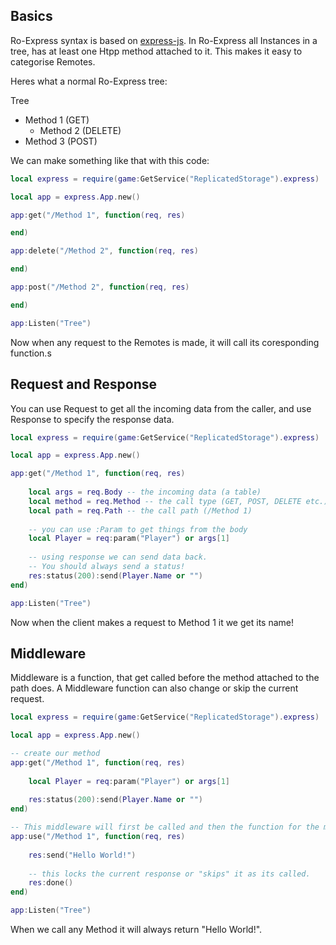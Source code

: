 
## Basics

Ro-Express syntax is based on [express-js](https://expressjs.com). In Ro-Express all Instances in a tree, has at least one Htpp method attached to it. This makes it easy to categorise Remotes.

Heres what a normal Ro-Express tree:

Tree


* Method 1 (GET)
    * Method 2 (DELETE)
* Method 3 (POST)

We can make something like that with this code:

``` lua
local express = require(game:GetService("ReplicatedStorage").express)

local app = express.App.new()

app:get("/Method 1", function(req, res)

end)

app:delete("/Method 2", function(req, res)

end)

app:post("/Method 2", function(req, res)

end)

app:Listen("Tree")
```

Now when any request to the Remotes is made, it will call its coresponding function.s
## Request and Response

You can use Request to get all the incoming data from the caller, and use Response to specify the response data.

``` lua
local express = require(game:GetService("ReplicatedStorage").express)

local app = express.App.new()

app:get("/Method 1", function(req, res)
    
    local args = req.Body -- the incoming data (a table)
    local method = req.Method -- the call type (GET, POST, DELETE etc.)
    local path = req.Path -- the call path (/Method 1)
    
    -- you can use :Param to get things from the body
    local Player = req:param("Player") or args[1] 
    
    -- using response we can send data back.
    -- You should always send a status!
    res:status(200):send(Player.Name or "")
end)

app:Listen("Tree")
```
Now when the client makes a request to Method 1 it we get its name!

## Middleware

Middleware is a function, that get called before the method attached to the path does.
A Middleware function can also change or skip the current request.

``` lua
local express = require(game:GetService("ReplicatedStorage").express)

local app = express.App.new()

-- create our method
app:get("/Method 1", function(req, res)
    
    local Player = req:param("Player") or args[1] 
    
    res:status(200):send(Player.Name or "")
end)

-- This middleware will first be called and then the function for the method
app:use("/Method 1", function(req, res)
    
    res:send("Hello World!")
    
    -- this locks the current response or "skips" it as its called.
    res:done() 
end)

app:Listen("Tree")
```
When we call any Method it will always return "Hello World!".